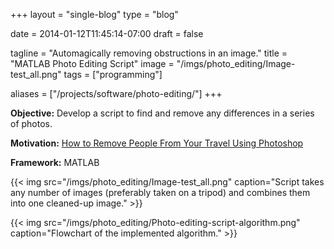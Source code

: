 +++
layout =    "single-blog"
type =      "blog"

date =      2014-01-12T11:45:14-07:00
draft =     false

tagline = "Automagically removing obstructions in an image."
title = "MATLAB Photo Editing Script"
image =     "/imgs/photo_editing/Image-test_all.png"
tags =      ["programming"]

aliases =   ["/projects/software/photo-editing/"]
+++

__Objective:__ Develop a script to find and remove any differences in a series of photos.

__Motivation:__ [How to Remove People From Your Travel Using Photoshop](http://toomanyadapters.com/how-to-remove-people-travel-photos-photoshop/)

__Framework:__ MATLAB

{{< img src="/imgs/photo_editing/Image-test_all.png" caption="Script takes any number of images (preferably taken on a tripod) and combines them into one cleaned-up image." >}}


{{< img src="/imgs/photo_editing/Photo-editing-script-algorithm.png" caption="Flowchart of the implemented algorithm." >}}
